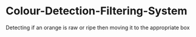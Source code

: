 # Colour-Detection-Filtering-System
Detecting if an orange is raw or ripe then moving it to the appropriate box

